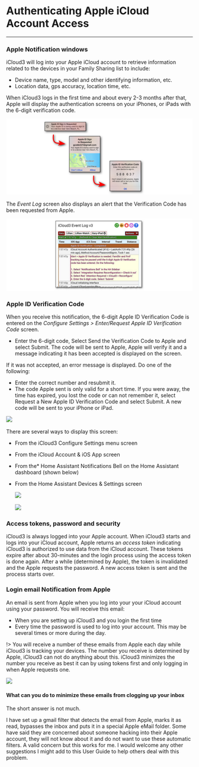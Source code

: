 # Authenticating Apple iCloud Account Access

------

### Apple Notification windows

iCloud3 will log into your Apple iCloud account to retrieve information related to the devices in your Family Sharing list to include:

- Device name, type, model and other identifying information, etc.
- Location data, gps accuracy, location time, etc.

When iCloud3 logs in the first time and about every 2-3 months after that, Apple will display the authentication screens on your iPhones, or iPads with the 6-digit verification code. 

![](../images/auth-process-0-apple-notification.png)

The *Event Log* screen also displays an alert that the Verification Code has been requested from Apple.

![](../images/auth-process-evlog-msg.png)



### Apple ID Verification Code

When you receive this notification, the 6-digit Apple ID Verification Code is entered on the *Configure Settings > Enter/Request Apple ID Verification Code* screen. 

- Enter the 6-digit code, Select Send the Verification Code to Apple and select Submit. The code will be sent to Apple,  Apple will verify it and a message indicating it has been accepted is displayed on the screen. 

If it was not accepted, an error message is displayed. Do one of the following:

- Enter the correct number and resubmit it.
- The code Apple sent is only valid for a short time. If you were away, the time has expired, you lost the code or can not remember it, select Request a New Apple ID Verification Code and select Submit. A new code will be sent to your iPhone or iPad.

![](..../images/auth-process-3-code-entry.png)

There are several ways to display this screen:

- From the iCloud3 Configure Settings menu screen
- From the iCloud Account & iOS App screen
- From the* Home Assistant Notifications Bell on the Home Assistant dashboard (shown below)
- From the Home Assistant Devices & Settings screen 

  ![](..../images/auth-process-1-notification.png)

  ![](..../images/auth-process-2-ic3-config.png)

### Access tokens, password and security

iCloud3 is always logged into your Apple account. When iCloud3 starts and logs into your iCloud account, Apple returns an *access token* indicating iCloud3 is authorized to use data from the iCloud account. These tokens expire after about 30-minutes and the login process using the access token is done again. After a while (determined by Apple), the token is invalidated and the Apple requests the password. A new access token is sent and the process starts over.



### Login email Notification from Apple

An email is sent from Apple when you log into your your iCloud account using your password. You will receive this email:

- When you are setting up iCloud3 and you login the first time
- Every time the password is used to log into your account. This may be several times or more during the day.

!> You will receive a number of these emails from Apple each day while iCloud3 is tracking your devices. The number you receive is determined by Apple, iCloud3 can not do anything about this.  iCloud3 minimizes the number you receive as best it can by using tokens first and only logging in when Apple requests one.

![](..../images/auth-apple-email.png)

#### What can you do to minimize these emails from clogging up your inbox

The short answer is not much. 

I have set up a gmail filter that detects the email from Apple, marks it as read, bypasses the inbox and puts it in a special Apple eMail folder. Some have said they are concerned about someone hacking into their Apple account, they will not know about it and do not want to use these automatic filters. A valid concern but this works for me. I would welcome any other suggestions I might add to this User Guide to help others deal with this problem.
